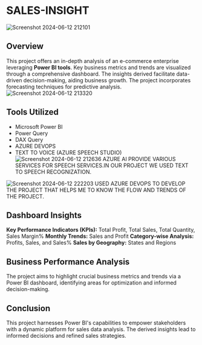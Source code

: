 # SALES-INSIGHT
![Screenshot 2024-06-12 212101](https://github.com/Ashok-67/SALES-INSIGHT/assets/110360080/a4dffac7-cbf2-4594-8bbf-d0d584846ec9)

## Overview
This project offers an in-depth analysis of an e-commerce enterprise leveraging **Power BI tools**. Key business metrics and trends are visualized through a comprehensive dashboard. The insights derived facilitate data-driven decision-making, aiding business growth. The project incorporates forecasting techniques for predictive analysis.
![Screenshot 2024-06-12 213320](https://github.com/Ashok-67/SALES-INSIGHT/assets/110360080/fc56bc6d-fe23-4c35-8117-2ec91be6de9d)


## Tools Utilized
* Microsoft Power BI
* Power Query
* DAX Query
* AZURE DEVOPS
* TEXT TO VOICE (AZURE SPEECH STUDIO)
![Screenshot 2024-06-12 212636](https://github.com/Ashok-67/SALES-INSIGHT/assets/110360080/9f0e6ba0-31cf-4c13-bf2c-6bfcd1c49a4d)
AZURE AI PROVIDE VARIOUS SERVICES FOR SPEECH SERVICES.IN OUR PROJECT WE USED TEXT TO SPEECH RECOGNIZATION.

![Screenshot 2024-06-12 222203](https://github.com/Ashok-67/SALES-INSIGHT/assets/110360080/93adf368-633c-492e-b291-83151a7c4407)
USED AZURE DEVOPS TO DEVELOP THE PROJECT THAT HELPS ME TO KNOW THE FLOW AND TRENDS OF THE PROJECT.

## Dashboard Insights
**Key Performance Indicators (KPIs):** Total Profit, Total Sales, Total Quantity, Sales Margin%
**Monthly Trends:** Sales and Profit
**Category-wise Analysis:** Profits, Sales, and Sales%
**Sales by Geography:** States and Regions

## Business Performance Analysis
The project aims to highlight crucial business metrics and trends via a Power BI dashboard, identifying areas for optimization and informed decision-making.

## Conclusion
This project harnesses Power BI's capabilities to empower stakeholders with a dynamic platform for sales data analysis. The derived insights lead to informed decisions and refined sales strategies.
